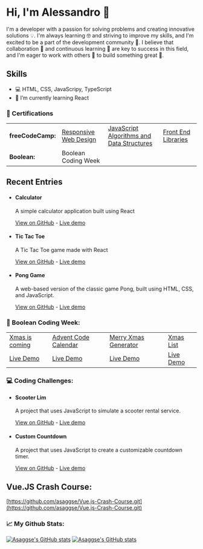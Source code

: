 # Hi, I'm Alessandro 👋

<p>I'm a developer with a passion for solving problems and creating innovative solutions 💡. I'm always learning 🤓 and striving to improve my skills, and I'm excited to be a part of the development community 🌟. I believe that collaboration 🤝 and continuous learning 🧠 are key to success in this field, and I'm eager to work with others 🤝 to build something great 🚀.</p>

## Skills

<ul>
  <li>💻️ HTML, CSS, JavaScripy, TypeScript</li>
  <li>🌱 I’m currently learning React</li>
  <!-- <li>🌱 I’m currently learning react & vue</li> -->
</ul>

<h3>📜 Certifications</h3>

<table>
  <tr>
    <td><strong>freeCodeCamp:</strong></td>
    <td><a href="https://github.com/asaggse/asaggese.github.io/blob/master/images/certification03.png" target="_blank">Responsive Web Design</a></td>
    <td><a href="https://github.com/asaggse/asaggese.github.io/blob/master/images/certification01.png" target="_blank">JavaScript Algorithms and Data Structures</a></td>
    <td><a href="https://github.com/asaggse/asaggese.github.io/blob/master/images/certification02.png" target="_blank">Front End Libraries</a></td>
  </tr>
  <tr>
    <td><strong>Boolean:</strong></td>
    <td>Boolean Coding Week</td>
  </tr>
</table>

## Recent Entries

<ul>
  <li>
    <h4>Calculator</h4>
    <p>A simple calculator application built using React</p>
    <a href="https://github.com/asaggse/calculator-react.git" target="_blank">View on GitHub</a>
    <span>-</span>
    <a href="https://asaggse.github.io/calculator-react/" target="_blank">Live demo</a>
  </li>
  <li>
    <h4>Tic Tac Toe</h4>
    <p>A Tic Tac Toe game made with React</p>
    <a href="https://github.com/asaggse/tic-tac-toe.git" target="_blank">View on GitHub</a>
    <span>-</span>
    <a href="https://asaggse.github.io/tic-tac-toe/" target="_blank">Live demo</a>
  </li>
  <li>
    <h4>Pong Game</h4>
    <p>A web-based version of the classic game Pong, built using HTML, CSS, and JavaScript.</p>
    <a href="https://github.com/asaggse/pong-game.git" target="_blank">View on GitHub</a>
    <span>-</span>
    <a href="https://asaggse.github.io/pong-game/" target="_blank">Live demo</a>
  </li>
</ul>

<h3>🎄 Boolean Coding Week:</h3>
<table>
  <tr>
    <td><a href="https://github.com/asaggse/Xmas-is-coming.git" target="_blank">Xmas is coming</a></td>
    <td><a href="https://github.com/asaggse/Advent-Code-Calendar.git" target="_blank">Advent Code Calendar</a></td>
    <td><a href="https://github.com/asaggse/Merry-Xmas-Generator.git" target="_blank">Merry Xmas Generator</a></td>
    <td><a href="https://github.com/asaggse/Xmas-List.git" target="_blank">Xmas List</a></td>
  </tr>
    <td><a href="https://asaggse.github.io/Xmas-is-coming/" target="_blank">Live Demo</a></td>
    <td><a href="https://asaggse.github.io/Advent-Code-Calendar/" target="_blank">Live Demo</a></td>
    <td><a href="https://asaggse.github.io/Merry-Xmas-Generator/" target="_blank">Live Demo</a></td>
    <td><a href="https://asaggse.github.io/Xmas-List/" target="_blank">Live Demo</a></td>
</table>
  
<h3>💻️ Coding Challenges:</h3>
<ul>
  <li>
    <h4>Scooter Lim</h4>
    <p>A project that uses JavaScript to simulate a scooter rental service.</p>
    <a href="https://github.com/asaggse/Esercizio-Scooter-Lim.git" target="_blank">View on GitHub</a>
    <span>-</span>
    <a href="https://asaggse.github.io/Esercizio-Scooter-Lim/" target="_blank">Live demo</a>
  </li>
  <li>
    <h4>Custom Countdown</h4>
    <p>A project that uses JavaScript to create a customizable countdown timer.</p>
    <a href="https://github.com/asaggse/custom-countdown.git" target="_blank">View on GitHub</a>
    <span>-</span>
    <a href="https://asaggse.github.io/custom-countdown/" target="_blank">Live demo</a>
  </li>
</ul>
  
## Vue.JS Crash Course:

[https://github.com/asaggse/Vue.js-Crash-Course.git](https://github.com/asaggse/Vue.js-Crash-Course.git)

<h3>📈 My Github Stats:</h3>

[![Asaggse's GitHub stats](https://github-readme-stats.vercel.app/api?username=asaggse)](https://github.com/asaggse/github-readme-stats) <span> [![Asaggse's GitHub stats](https://github-readme-stats.vercel.app/api/top-langs?username=asaggse&layout=compact)](https://github.com/asaggse/github-readme-stats)

<!--
**asaggse/asaggse** is a ✨ _special_ ✨ repository because its `README.md` (this file) appears on your GitHub profile.

Here are some ideas to get you started:

- 🔭 I’m currently working on ...
- 🌱 I’m currently learning ...
- 👯 I’m looking to collaborate on ...
- 🤔 I’m looking for help with ...
- 💬 Ask me about ...
- 📫 How to reach me: ...
- 😄 Pronouns: ...
- ⚡ Fun fact: ...
-->
